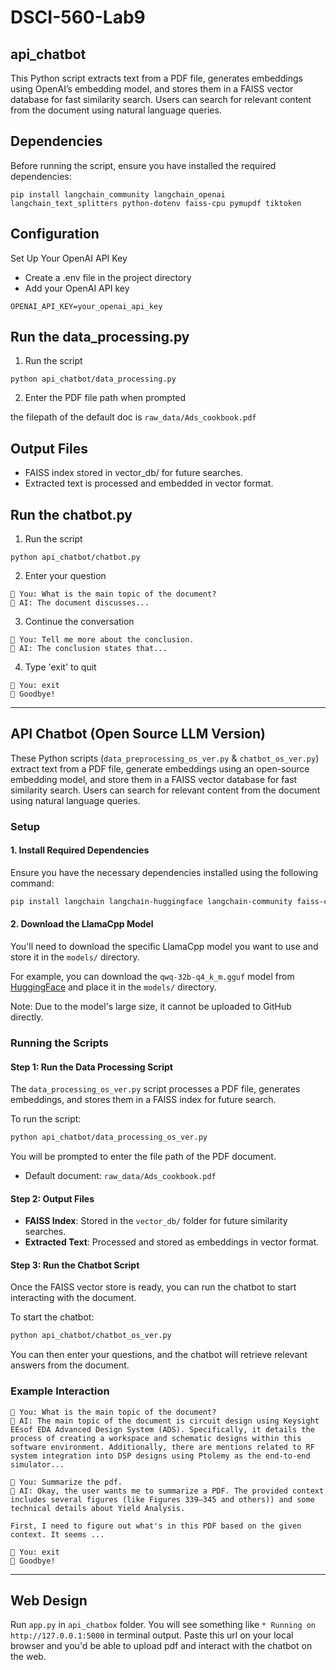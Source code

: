 # DSCI-560-Lab9

## api_chatbot

This Python script extracts text from a PDF file, generates embeddings using OpenAI’s embedding model, and stores them in a FAISS vector database for fast similarity search. Users can search for relevant content from the document using natural language queries.

## Dependencies

Before running the script, ensure you have installed the required dependencies:

```
pip install langchain_community langchain_openai langchain_text_splitters python-dotenv faiss-cpu pymupdf tiktoken 
```

## Configuration

Set Up Your OpenAI API Key
- Create a .env file in the project directory
- Add your OpenAI API key

```
OPENAI_API_KEY=your_openai_api_key
```

## Run the data_processing.py

1. Run the script
```
python api_chatbot/data_processing.py
```

2. Enter the PDF file path when prompted

the filepath of the default doc is `raw_data/Ads_cookbook.pdf`

## Output Files

- FAISS index stored in vector_db/ for future searches.
- Extracted text is processed and embedded in vector format.

## Run the chatbot.py

1. Run the script

```
python api_chatbot/chatbot.py
```

2. Enter your question

```
📝 You: What is the main topic of the document?
🤖 AI: The document discusses...
```

3. Continue the conversation

```
📝 You: Tell me more about the conclusion.
🤖 AI: The conclusion states that...
```
4. Type 'exit' to quit

```
📝 You: exit
👋 Goodbye!
```


---

## API Chatbot (Open Source LLM Version)

These Python scripts (`data_preprocessing_os_ver.py` & `chatbot_os_ver.py`) extract text from a PDF file, generate embeddings using an open-source embedding model, and store them in a FAISS vector database for fast similarity search. Users can search for relevant content from the document using natural language queries.
  
### Setup

#### 1. Install Required Dependencies

Ensure you have the necessary dependencies installed using the following command:

```bash
pip install langchain langchain-huggingface langchain-community faiss-cpu python-dotenv llama-cpp-python
```

#### 2. Download the LlamaCpp Model

You'll need to download the specific LlamaCpp model you want to use and store it in the `models/` directory. 

For example, you can download the `qwq-32b-q4_k_m.gguf` model from [HuggingFace](https://huggingface.co/Qwen/QwQ-32B-GGUF/tree/main) and place it in the `models/` directory. 

Note: Due to the model's large size, it cannot be uploaded to GitHub directly.

### Running the Scripts

#### Step 1: Run the Data Processing Script

The `data_processing_os_ver.py` script processes a PDF file, generates embeddings, and stores them in a FAISS index for future search.

To run the script:

```bash
python api_chatbot/data_processing_os_ver.py
```

You will be prompted to enter the file path of the PDF document.

- Default document: `raw_data/Ads_cookbook.pdf`

#### Step 2: Output Files

- **FAISS Index**: Stored in the `vector_db/` folder for future similarity searches.
- **Extracted Text**: Processed and stored as embeddings in vector format.

#### Step 3: Run the Chatbot Script

Once the FAISS vector store is ready, you can run the chatbot to start interacting with the document.

To start the chatbot:

```bash
python api_chatbot/chatbot_os_ver.py
```

You can then enter your questions, and the chatbot will retrieve relevant answers from the document.

### Example Interaction

```
📝 You: What is the main topic of the document?
🤖 AI: The main topic of the document is circuit design using Keysight EEsof EDA Advanced Design System (ADS). Specifically, it details the process of creating a workspace and schematic designs within this software environment. Additionally, there are mentions related to RF system integration into DSP designs using Ptolemy as the end-to-end simulator...
```

```
📝 You: Summarize the pdf.
🤖 AI: Okay, the user wants me to summarize a PDF. The provided context includes several figures (like Figures 339–345 and others)) and some technical details about Yield Analysis.

First, I need to figure out what's in this PDF based on the given context. It seems ...
```

```
📝 You: exit
👋 Goodbye!
```

---

## Web Design

Run `app.py` in `api_chatbox` folder. You will see something like `* Running on http://127.0.0.1:5000` in terminal output. Paste this url on your local browser and you'd be able to upload pdf and interact with the chatbot on the web.



